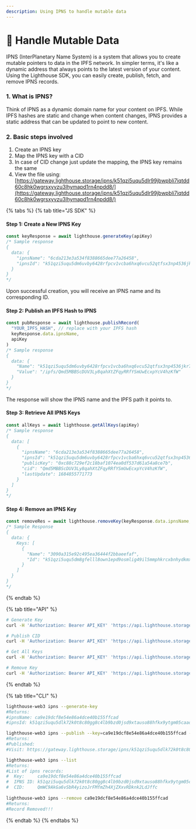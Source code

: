 ```yaml
---
description: Using IPNS to handle mutable data
---
```


# 🔄 Handle Mutable Data

IPNS (InterPlanetary Name System) is a system that allows you to create mutable pointers to data in the IPFS network. In simpler terms, it's like a dynamic address that always points to the latest version of your content. Using the Lighthouse SDK, you can easily create, publish, fetch, and remove IPNS records.

### 1. What is IPNS?

Think of IPNS as a dynamic domain name for your content on IPFS. While IPFS hashes are static and change when content changes, IPNS provides a static address that can be updated to point to new content.

### 2. Basic steps involved

1. Create an IPNS key
2. Map the IPNS key with a CID
3. In case of CID change just update the mapping, the IPNS key remains the same
4. View the file using: \
   [https://gateway.lighthouse.storage/ipns/k51qzi5uqu5dlr99jbwpbli7iqtdd60c8hk0wgrsxyvzu3lhymapd1rn4npdd8/](https://gateway.lighthouse.storage/ipns/k51qzi5uqu5dlr99jbwpbli7iqtdd60c8hk0wgrsxyvzu3lhymapd1rn4npdd8/)

{% tabs %}
{% tab title="JS SDK" %}
#### Step 1: Create a New IPNS Key

```javascript
const keyResponse = await lighthouse.generateKey(apiKey)
/* Sample response
{
  data: {
    "ipnsName": "6cda213e3a534f8388665dee77a26458",
    "ipnsId": "k51qzi5uqu5dm6uvby6428rfpcv1vcba6hxq6vcu52qtfsx3np4536jkr71gnu"
  }
}
*/
```

Upon successful creation, you will receive an IPNS name and its corresponding ID.

#### Step 2: Publish an IPFS Hash to IPNS

```javascript
const pubResponse = await lighthouse.publishRecord(
  "YOUR_IPFS_HASH", // replace with your IPFS hash
  keyResponse.data.ipnsName,
  apiKey
)
/* Sample response
{
  data: {
    "Name": "k51qzi5uqu5dm6uvby6428rfpcv1vcba6hxq6vcu52qtfsx3np4536jkr71gnu",
    "Value": "/ipfs/Qmd5MBBScDUV3Ly8qahXtZFqyRRfYSmUwEcxpYcV4hzKfW"
  }
}
*/
```

The response will show the IPNS name and the IPFS path it points to.

#### Step 3: Retrieve All IPNS Keys

```javascript
const allKeys = await lighthouse.getAllKeys(apiKey)
/* Sample response
{
  data: [
    {
      "ipnsName": "6cda213e3a534f8388665dee77a26458",
      "ipnsId": "k51qzi5uqu5dm6uvby6428rfpcv1vcba6hxq6vcu52qtfsx3np4536jkr71gnu",
      "publicKey": "0xc88c729ef2c18baf1074ea0df537d61a54a8ce7b",
      "cid": "Qmd5MBBScDUV3Ly8qahXtZFqyRRfYSmUwEcxpYcV4hzKfW",
      "lastUpdate": 1684855771773
    }
  ]
}
*/
```

#### Step 4: Remove an IPNS Key

```javascript
const removeRes = await lighthouse.removeKey(keyResponse.data.ipnsName, apiKey)
/* Sample Response
{
  data: { 
    Keys: [
      {
        "Name": "3090a315e92c495ea36444f2bbaeefaf",
        "Id": "k51qzi5uqu5dm8gfelll8own1epd9osmlig49il5mmphkrcxbnhydkmx101x15"
      }
    ]
  }
}
*/
```
{% endtab %}

{% tab title="API" %}
```bash
# Generate Key
curl -H 'Authorization: Bearer API_KEY' 'https://api.lighthouse.storage/api/ipns/generate_key'

# Publish CID
curl -H 'Authorization: Bearer API_KEY' 'https://api.lighthouse.storage/api/ipns/publish_record?cid=<cid>&keyName=<key>'

# Get All Keys
curl -H 'Authorization: Bearer API_KEY' 'https://api.lighthouse.storage/api/ipns/get_ipns_records'

# Remove Key
curl -H 'Authorization: Bearer API_KEY' 'https://api.lighthouse.storage/api/ipns/remove_key?keyName=<keyName>'
```
{% endtab %}

{% tab title="CLI" %}
```bash
lighthouse-web3 ipns --generate-key
#Returns:
#ipnsName: ca9e19dcf8e54e86a4dce40b155ffcad
#ipnsId: k51qzi5uqu5dlk72k0t8c80gg8c4lb9bzd0jsd9xtauso88hfkx9ytgm05caao

lighthouse-web3 ipns --publish --key=ca9e19dcf8e54e86a4dce40b155ffcad --cid=QmWC9AkGa6vSbR4yizoJrFMfmZh4XjZXxvRDknk2LdJffc
#Returns:
#Published:
#Visit: https://gateway.lighthouse.storage/ipns/k51qzi5uqu5dlk72k0t8c80gg8c4lb9bzd0jsd9xtauso88hfkx9ytgm05caao

lighthouse-web3 ipns --list
#Returns:
#List of ipns records:
#  Key:     ca9e19dcf8e54e86a4dce40b155ffcad
#  IPNS ID: k51qzi5uqu5dlk72k0t8c80gg8c4lb9bzd0jsd9xtauso88hfkx9ytgm05caao
#  CID:     QmWC9AkGa6vSbR4yizoJrFMfmZh4XjZXxvRDknk2LdJffc
  
lighthouse-web3 ipns --remove ca9e19dcf8e54e86a4dce40b155ffcad
#Returns:
#Record Removed!!!
```
{% endtab %}
{% endtabs %}
